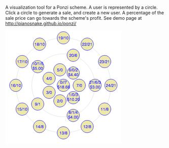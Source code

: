 A visualization tool for a Ponzi scheme. A user is represented by a circle. Click a circle to generate a sale, and create a new user. A
 percentage of the sale price can go towards the scheme's profit. See demo page at <http://pianosnake.github.io/ponzi/>

![Alt text](/demo1.png)
